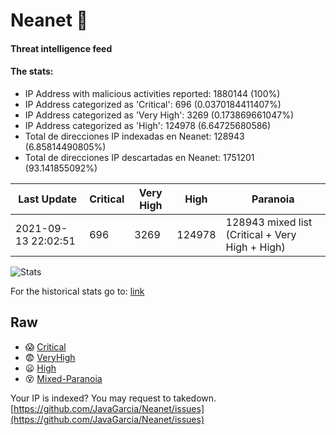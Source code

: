 # Neanet :hocho:
#### Threat intelligence feed
#### The stats:

- IP Address with malicious activities reported: 1880144 (100%)
- IP Address categorized as 'Critical':  696 (0.0370184411407%)
- IP Address categorized as 'Very High':  3269 (0.173869661047%)
- IP Address categorized as 'High':  124978 (6.64725680586)
- Total de direcciones IP indexadas en Neanet:  128943 (6.85814490805%)
- Total de direcciones IP descartadas en Neanet:  1751201 (93.141855092%)

| Last Update | Critical | Very High | High | Paranoia |
| --- | --- | --- | --- | --- |
| 2021-09-13 22:02:51 | 696 | 3269 | 124978 | 128943 mixed list (Critical + Very High + High)|

![Stats](https://docs.google.com/spreadsheets/d/e/2PACX-1vSnaNMIXVabIpDJjufMlzH7poXnshF3mgd8Is1g9ytUEzVsP5my4Trn8f-xkoLLQ38xpL3HtmUexLo6/pubchart?oid=501124687&format=image)

For the historical stats go to: [link](/stats.csv)
## Raw
- :scream: [Critical](https://raw.githubusercontent.com/JavaGarcia/Neanet/master/blacklists/neanet_critical.txt)
- :fearful: [VeryHigh](https://raw.githubusercontent.com/JavaGarcia/Neanet/master/blacklists/neanet_veryHigh.txtt)
- :frowning: [High](https://raw.githubusercontent.com/JavaGarcia/Neanet/master/blacklists/neanet_high.txt)
- :dizzy_face: [Mixed-Paranoia](https://raw.githubusercontent.com/JavaGarcia/Neanet/master/blacklists/neanet_all.txt)


Your IP is indexed? You may request to takedown. [https://github.com/JavaGarcia/Neanet/issues](https://github.com/JavaGarcia/Neanet/issues)












































































































































































































































































































































































































































































































































































































































































































































































































































































































































































































































































































































































































































































































































































































































































































































































































































































































































































































































































































































































































































































































































































































































































































































































































































































































































































































































































































































































































































































































































































































































































































































































































































































































































































































































































































































































































































































































































































































































































































































































































































































































































































































































































































































































































































































































































































































































































































































































































































































































































































































































































































































































































































































































































































































































































































































































































































































































































































































































































































































































































































































































































































































































































































































































































































































































































































































































































































































































































































































































































































































































































































































































































































































































































































































































































































































































































































































































































































































































































































































































































































































































































































































































































































































































































































































































































































































































































































































































































































































































































